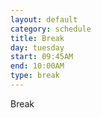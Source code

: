 ```yaml
---
layout: default
category: schedule
title: Break
day: tuesday
start: 09:45AM
end: 10:00AM
type: break
---
```


Break
